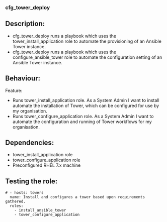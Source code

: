 ### cfg_tower_deploy

## Description:

- cfg_tower_deploy runs a playbook which uses the tower_install_application role to automate the provisioning of an Ansible Tower instance. </br>
- cfg_tower_deploy runs a playbook which uses the configure_ansible_tower role to automate the configuration setting of an Ansible Tower instance.</br>

## Behaviour:

Feature:</br>
- Runs tower_install_application role. As a System Admin I want to install automate the installation of Tower, which can be configured for use by my organisation.
- Runs tower_configure_application role. As a System Admin I want to automate the configuration and running of Tower workflows for my organisation.</br>

## Dependencies:

- tower_install_application role</br>
- tower_configure_application role</br>
- Preconfigured RHEL 7.x machine</br>

## Testing the role:
```---
# - hosts: towers
  name: Install and configures a tower based upon requirements gathered. 
  roles:
    - install_ansible_tower
    - tower_configure_application
```
